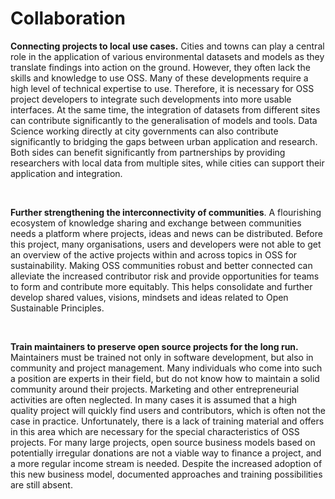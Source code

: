 # Collaboration

**Connecting projects to local use cases.** Cities and towns can play a central role in the application of various environmental datasets and models as they translate findings into action on the ground. However, they often lack the skills and knowledge to use OSS. Many of these developments require a high level of technical expertise to use. Therefore, it is necessary for OSS project developers to integrate such developments into more usable interfaces. At the same time, the integration of datasets from different sites can contribute significantly to the generalisation of models and tools. Data Science working directly at city governments can also contribute significantly to bridging the gaps between urban application and research. Both sides can benefit significantly from partnerships by providing researchers with local data from multiple sites, while cities can support their application and integration. 

<br />

**Further strengthening the interconnectivity of communities**. A flourishing ecosystem of knowledge sharing and exchange between communities needs a platform where projects, ideas and news can be distributed. Before this project, many organisations, users and developers were not able to get an overview of the active projects within and across topics in OSS for sustainability. Making OSS communities robust and better connected can alleviate the increased contributor risk and provide opportunities for teams to form and contribute more equitably. This helps consolidate and further develop shared values, visions, mindsets and ideas related to Open Sustainable Principles.

<br />

**Train maintainers to preserve open source projects for the long run.** Maintainers must be trained not only in software development, but also in community and project management. Many individuals who come into such a position are experts in their field, but do not know how to maintain a solid community around their projects. Marketing and other entrepreneurial activities are often neglected. In many cases it is assumed that a high quality project will quickly find users and contributors, which is often not the case in practice. Unfortunately, there is a lack of training material and offers in this area which are necessary for the special characteristics of OSS projects. For many large projects, open source business models based on potentially irregular donations are not a viable way to finance a project, and a more regular income stream is needed. Despite the increased adoption of this new business model, documented approaches and training possibilities are still absent.